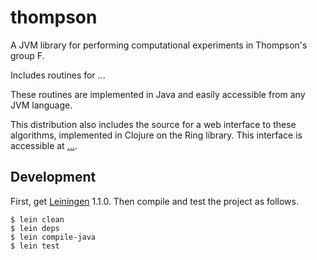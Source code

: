 # thompson

A JVM library for performing computational experiments in Thompson's group F.

Includes routines for ...

These routines are implemented in Java and easily accessible from any JVM language.

This distribution also includes the source for a web interface to these algorithms, implemented in Clojure on the Ring library. This interface is accessible at [...](http://google.com).

## Development

First, get [Leiningen](http://github.com/technomancy/leiningen) 1.1.0. Then compile and test the project as follows.

    $ lein clean
    $ lein deps
    $ lein compile-java
    $ lein test

